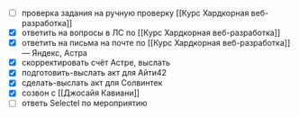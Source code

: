 - [ ] проверка задания на ручную проверку [[Курс Хардкорная веб-разработка]]
- [x] ответить на вопросы в ЛС по [[Курс Хардкорная веб-разработка]]
- [x] ответить на письма на почте по [[Курс Хардкорная веб-разработка]] — Яндекс, Астра
- [x] скорректировать счёт Астре, выслать
- [x] подготовить-выслать акт для Айти42
- [x] сделать-выслать акт для Солвинтек
- [x] созвон с [[Джосайя Кавиани]]
- [ ] ответь Selectel по мероприятию